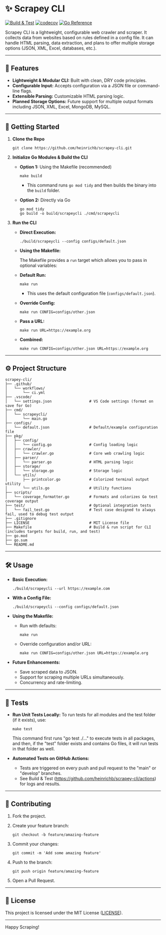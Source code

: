 <!-- File: README.md -->

# ✨ Scrapey CLI

[![Build & Test](https://github.com/heinrichb/scrapey-cli/actions/workflows/ci.yml/badge.svg?branch=develop)](https://github.com/heinrichb/scrapey-cli/actions/workflows/ci.yml)
[![codecov](https://codecov.io/gh/heinrichb/scrapey-cli/branch/develop/graph/badge.svg?token=P45PASDIKF)](https://codecov.io/gh/heinrichb/scrapey-cli)
[![Go Reference](https://pkg.go.dev/badge/github.com/heinrichb/scrapey-cli.svg)](https://pkg.go.dev/github.com/heinrichb/scrapey-cli)

Scrapey CLI is a lightweight, configurable web crawler and scraper. It collects data from websites based on rules defined in a config file. It can handle HTML parsing, data extraction, and plans to offer multiple storage options (JSON, XML, Excel, databases, etc.).

---

## 🚀 Features

- **Lightweight & Modular CLI:** Built with clean, DRY code principles.
- **Configurable Input:** Accepts configuration via a JSON file or command-line flags.
- **Extensible Parsing:** Customizable HTML parsing logic.
- **Planned Storage Options:** Future support for multiple output formats including JSON, XML, Excel, MongoDB, MySQL.

---

## 🌱 Getting Started

1.  **Clone the Repo**

        git clone https://github.com/heinrichb/scrapey-cli.git

2.  **Initialize Go Modules & Build the CLI**

    - **Option 1:** Using the Makefile (recommended)

          make build

      - This command runs `go mod tidy` and then builds the binary into the `build` folder.

    - **Option 2:** Directly via Go

          go mod tidy
          go build -o build/scrapeycli ./cmd/scrapeycli

3.  **Run the CLI**

    - **Direct Execution:**

          ./build/scrapeycli --config configs/default.json

    - **Using the Makefile:**

      The Makefile provides a `run` target which allows you to pass in optional variables:

    - **Default Run:**

          make run

      - This uses the default configuration file (`configs/default.json`).

    - **Override Config:**

          make run CONFIG=configs/other.json

    - **Pass a URL:**

          make run URL=https://example.org

    - **Combined:**

          make run CONFIG=configs/other.json URL=https://example.org

---

## ⚙️ Project Structure

```
scrapey-cli/
├── .github/
│   └── workflows/
│       └── ci.yml
├── .vscode/
│   └── settings.json                 # VS Code settings (format on save for Go)
├── cmd/
│   └── scrapeycli/
│       └── main.go
├── configs/
│   └── default.json                  # Default/example configuration file
├── pkg/
│   ├── config/
│   │   └── config.go                 # Config loading logic
│   ├── crawler/
│   │   └── crawler.go                # Core web crawling logic
│   ├── parser/
│   │   └── parser.go                 # HTML parsing logic
│   ├── storage/
│   │   └── storage.go                # Storage logic
│   └── utils/
│       ├── printcolor.go             # Colorized terminal output utility
│       └── utils.go                  # Utility functions
├── scripts/
│   └── coverage_formatter.go         # Formats and colorizes Go test coverage output
├── test/                             # Optional integration tests
│   └── fail_test.go                  # Test case designed to always fail, used to debug test output
├── .gitignore
├── LICENSE                           # MIT License file
├── Makefile                          # Build & run script for CLI (includes targets for build, run, and test)
├── go.mod
├── go.sum
└── README.md
```

---

## 🛠 Usage

- **Basic Execution:**

      ./build/scrapeycli --url https://example.com

- **With a Config File:**

      ./build/scrapeycli --config configs/default.json

- **Using the Makefile:**

  - Run with defaults:

        make run

  - Override configuration and/or URL:

        make run CONFIG=configs/other.json URL=https://example.org

- **Future Enhancements:**
  - Save scraped data to JSON.
  - Support for scraping multiple URLs simultaneously.
  - Concurrency and rate-limiting.

---

## 🧪 Tests

- **Run Unit Tests Locally:**
  To run tests for all modules and the test folder (if it exists), use:

      make test

  This command first runs "go test ./..." to execute tests in all packages, and then, if the "test" folder exists and contains Go files, it will run tests in that folder as well.

- **Automated Tests on GitHub Actions:**
  - Tests are triggered on every push and pull request to the "main" or "develop" branches.
  - See Build & Test (https://github.com/heinrichb/scrapey-cli/actions) for logs and results.

---

## 🤝 Contributing

1.  Fork the project.
2.  Create your feature branch:

        git checkout -b feature/amazing-feature

3.  Commit your changes:

        git commit -m 'Add some amazing feature'

4.  Push to the branch:

        git push origin feature/amazing-feature

5.  Open a Pull Request.

---

## 📄 License

This project is licensed under the MIT License ([LICENSE](LICENSE)).

---

Happy Scraping!
